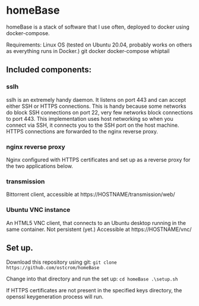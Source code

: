 # homeBase

homeBase is a stack of software that I use often, deployed to docker using docker-compose.

Requirements:
Linux OS (tested on Ubuntu 20.04, probably works on others as everything runs in Docker.)
git
docker
docker-compose
whiptail

## Included components:
### sslh
sslh is an extremely handy daemon. It listens on port 443 and can accept either SSH or HTTPS connections. This is handy because some networks do block SSH connections on port 22, very few networks block connections to port 443. This implementation uses host networking so when you connect via SSH, it connects you to the SSH port on the host machine. HTTPS connections are forwarded to the nginx reverse proxy.

### nginx reverse proxy
Nginx configured with HTTPS certificates and set up as a reverse proxy for the two applications below.

### transmission
Bittorrent client, accessible at https://HOSTNAME/transmission/web/

### Ubuntu VNC instance
An HTML5 VNC client, that connects to an Ubuntu desktop running in the same container. Not persistent (yet.) Accessible at https://HOSTNAME/vnc/

## Set up.
Download this repository using git:
`git clone https://github.com/ostcrom/homeBase`

Change into that directory and run the set up:
`cd homeBase
.\setup.sh`

If HTTPS certificates are not present in the specified keys directory, the openssl keygeneration process will run. 

